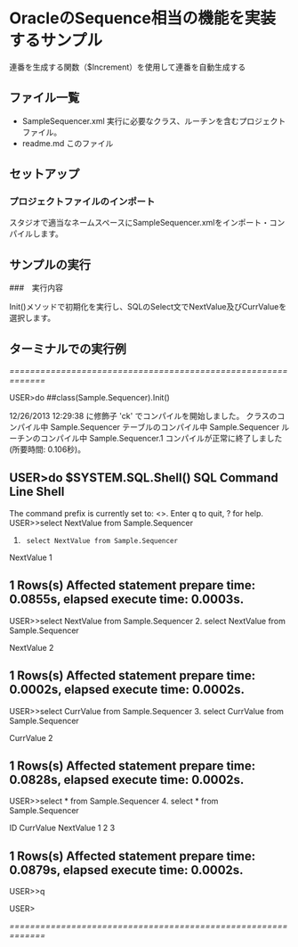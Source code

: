 # OracleのSequence相当の機能を実装するサンプル

連番を生成する関数（$Increment）を使用して連番を自動生成する

## ファイル一覧
- SampleSequencer.xml	実行に必要なクラス、ルーチンを含むプロジェクトファイル。
- readme.md		このファイル

## セットアップ

### プロジェクトファイルのインポート

スタジオで適当なネームスペースにSampleSequencer.xmlをインポート・コンパイルします。

## サンプルの実行

###　実行内容

Init()メソッドで初期化を実行し、SQLのSelect文でNextValue及びCurrValueを選択します。

## ターミナルでの実行例

*=============================================================*

USER>do ##class(Sample.Sequencer).Init()
 
12/26/2013 12:29:38 に修飾子 'ck' でコンパイルを開始しました。
クラスのコンパイル中 Sample.Sequencer
テーブルのコンパイル中 Sample.Sequencer
ルーチンのコンパイル中 Sample.Sequencer.1
コンパイルが正常に終了しました (所要時間: 0.106秒)。
 
USER>do $SYSTEM.SQL.Shell()
SQL Command Line Shell
----------------------------------------------------
 
The command prefix is currently set to: <<nothing>>.
Enter q to quit, ? for help.
USER>>select NextValue from Sample.Sequencer
1.      select NextValue from Sample.Sequencer
 
NextValue
1
 
1 Rows(s) Affected
statement prepare time: 0.0855s, elapsed execute time: 0.0003s.
---------------------------------------------------------------------------
USER>>select NextValue from Sample.Sequencer
2.      select NextValue from Sample.Sequencer
 
NextValue
2
 
1 Rows(s) Affected
statement prepare time: 0.0002s, elapsed execute time: 0.0002s.
---------------------------------------------------------------------------
USER>>select CurrValue from Sample.Sequencer
3.      select CurrValue from Sample.Sequencer
 
CurrValue
2
 
1 Rows(s) Affected
statement prepare time: 0.0828s, elapsed execute time: 0.0002s.
---------------------------------------------------------------------------
USER>>select * from Sample.Sequencer
4.      select * from Sample.Sequencer
 
ID      CurrValue       NextValue
1       2       3
 
1 Rows(s) Affected
statement prepare time: 0.0879s, elapsed execute time: 0.0002s.
---------------------------------------------------------------------------
USER>>q
 
USER>

*=============================================================*
